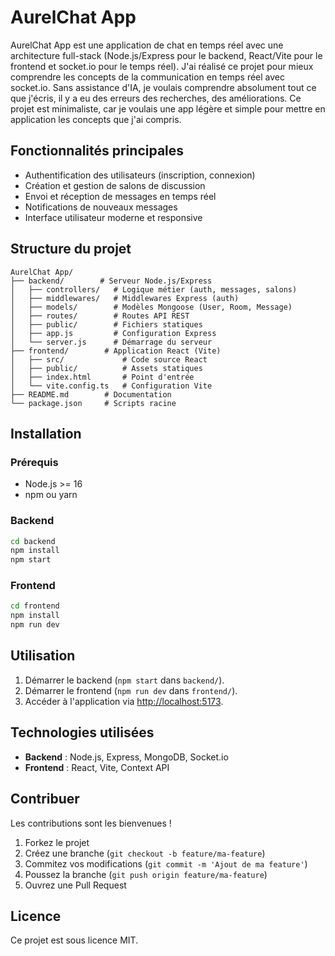 # AurelChat App

AurelChat App est une application de chat en temps réel avec une architecture full-stack (Node.js/Express pour le backend, React/Vite pour le frontend et socket.io pour le temps réel).
J'ai réalisé ce projet pour mieux comprendre les concepts de la communication en temps réel avec socket.io. Sans assistance d'IA, je voulais comprendre absolument tout ce que j'écris, il y a eu des erreurs des recherches, des améliorations.
Ce projet est minimaliste, car je voulais une app légère et simple pour mettre en application les concepts que j'ai compris.


## Fonctionnalités principales
- Authentification des utilisateurs (inscription, connexion)
- Création et gestion de salons de discussion
- Envoi et réception de messages en temps réel
- Notifications de nouveaux messages
- Interface utilisateur moderne et responsive

## Structure du projet
```
AurelChat App/
├── backend/        # Serveur Node.js/Express
│   ├── controllers/   # Logique métier (auth, messages, salons)
│   ├── middlewares/   # Middlewares Express (auth)
│   ├── models/        # Modèles Mongoose (User, Room, Message)
│   ├── routes/        # Routes API REST
│   ├── public/        # Fichiers statiques
│   ├── app.js         # Configuration Express
│   └── server.js      # Démarrage du serveur
├── frontend/        # Application React (Vite)
│   ├── src/             # Code source React
│   ├── public/          # Assets statiques
│   ├── index.html       # Point d'entrée
│   └── vite.config.ts   # Configuration Vite
├── README.md        # Documentation
└── package.json     # Scripts racine
```

## Installation

### Prérequis
- Node.js >= 16
- npm ou yarn

### Backend
```bash
cd backend
npm install
npm start
```

### Frontend
```bash
cd frontend
npm install
npm run dev
```

## Utilisation
1. Démarrer le backend (`npm start` dans `backend/`).
2. Démarrer le frontend (`npm run dev` dans `frontend/`).
3. Accéder à l'application via [http://localhost:5173](http://localhost:5173).

## Technologies utilisées
- **Backend** : Node.js, Express, MongoDB, Socket.io
- **Frontend** : React, Vite, Context API

## Contribuer
Les contributions sont les bienvenues !

1. Forkez le projet
2. Créez une branche (`git checkout -b feature/ma-feature`)
3. Commitez vos modifications (`git commit -m 'Ajout de ma feature'`)
4. Poussez la branche (`git push origin feature/ma-feature`)
5. Ouvrez une Pull Request

## Licence
Ce projet est sous licence MIT.
